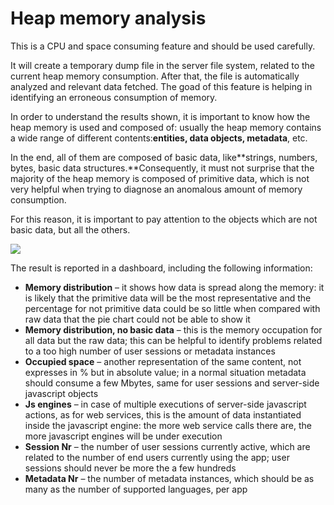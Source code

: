 # Heap memory analysis

This is a CPU and space consuming feature and should be used carefully.

It will create a temporary dump file in the server file system, related to the current heap memory consumption. After that, the file is automatically analyzed and relevant data fetched. The goad of this feature is helping in identifying an erroneous consumption of memory.

In order to understand the results shown, it is important to know how the heap memory is used and composed of: usually the heap memory contains a wide range of different contents:**entities, data objects, metadata**, etc.

In the end, all of them are composed of basic data, like**strings, numbers, bytes, basic data structures.**Consequently, it must not surprise that the majority of the heap memory is composed of primitive data, which is not very helpful when trying to diagnose an anomalous amount of memory consumption.

For this reason, it is important to pay attention to the objects which are not basic data, but all the others.

[![](http://4wsplatform.org/wp-content/uploads/2018/01/heap-1-1024x988.png)](http://4wsplatform.org/wp-content/uploads/2018/01/heap-1.png)

The result is reported in a dashboard, including the following information:

* **Memory distribution** – it shows how data is spread along the memory: it is likely that the primitive data will be the most representative and the percentage for not primitive data could be so little when compared with raw data that the pie chart could not be able to show it
* **Memory distribution, no basic data** – this is the memory occupation for all data but the raw data; this can be helpful to identify problems related to a too high number of user sessions or metadata instances
* **Occupied space** – another representation of the same content, not expresses in % but in absolute value; in a normal situation metadata should consume a few Mbytes, same for user sessions and server-side javascript objects&#x20;
* **Js engines** – in case of multiple executions of server-side javascript actions, as for web services, this is the amount of data instantiated inside the javascript engine: the more web service calls there are, the more javascript engines will be under execution
* **Session Nr** – the number of user sessions currently active, which are related to the number of end users currently using the app; user sessions should never be more the a few hundreds
* **Metadata Nr** – the number of metadata instances, which should be as many as the number of supported languages, per app
